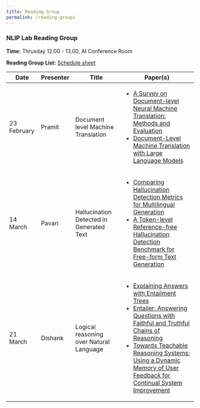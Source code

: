 ```yaml
---
title: Reading Group
permalink: /reading-group/
---
```


### NLIP Lab Reading Group

**Time:** Thrusday 12.00 - 13.00, AI Conference Room

**Reading Group List:** [Schedule sheet](https://docs.google.com/spreadsheets/d/1KMKNoqFm4W65jf1dL3gxkG8sC9ejLTmTOiUB8dhnx9c/edit?usp=sharing)


<!-- | Date    | Presenter | Title | Paper(s) |
| -------- | ------- | -------  | |
| <sub>23 February  </sub> | <sub>Pramit</sub> | <sub>Document level Machine Translation</sub> | [<sub>A Survey on Document-level Neural Machine Translation: Methods and Evaluation</sub>](https://arxiv.org/abs/1912.08494) <br> [<sub>Document-Level Machine Translation with Large Language Models</sub>](https://arxiv.org/abs/2304.02210) |
| <sub>14 March</sub> | <sub>Pavan</sub>     | <sub>Hallucination Detected in Generated Text | [<sub>Comparing Hallucination Detection Metrics for Multilingual Generation</sub>](https://arxiv.org/html/2402.10496v1) <br> [<sub>A Token-level Reference-free Hallucination Detection Benchmark for Free-form Text Generation</sub>](https://arxiv.org/pdf/2104.08704.pdf) |
| <sub>21 March</sub>    | <sub>Dishank</sub>   | <sub>Logical reasoning over Natural Language</sub> | [<sub>Explaining Answers with Entailment Trees</sub>](https://aclanthology.org/2021.emnlp-main.585) <br> [<sub>Entailer: Answering Questions with Faithful and Truthful Chains of Reasoning</sub>](https://arxiv.org/abs/2210.12217) <br> [<sub>Towards Teachable Reasoning Systems: Using a Dynamic Memory of User Feedback for Continual System Improvement</sub>](https://arxiv.org/abs/2204.13074)| -->

<table>
    <thead>
        <tr>
            <th>Date</th>
            <th>Presenter</th>
            <th>Title</th>
            <th>Paper(s)</th>
        </tr>
    </thead>
    <tbody>
        <tr>
            <td>23 February</td>
            <td>Pramit</td>
            <td>Document level Machine Translation</td>
            <td>
                <ul>
                    <li> <a href="https://arxiv.org/abs/1912.08494">A Survey on Document-level Neural Machine Translation: Methods and Evaluation</a></li>
                    <li> <a href="https://arxiv.org/abs/2304.02210">Document-Level Machine Translation with Large Language Models</a></li>
                </ul>
            </td>
        </tr>
        <!-- 2 -->
        <tr>
            <td>14 March</td>
            <td>Pavan</td>
            <td>Hallucination Detected in Generated Text</td>
            <td>
                <ul>
                    <li> <a href="https://arxiv.org/html/2402.10496v1">Comparing Hallucination Detection Metrics for Multilingual Generation</a></li>
                    <li> <a href="https://arxiv.org/pdf/2104.08704.pdf">A Token-level Reference-free Hallucination Detection Benchmark for Free-form Text Generation</a></li>
                </ul>
            </td>
        </tr>
        <!-- 3 -->
        <tr>
            <td>21 March</td>
            <td>Dishank</td>
            <td>Logical reasoning over Natural Language</td>
            <td>
                <ul>
                    <li> <a href="https://aclanthology.org/2021.emnlp-main.585">Explaining Answers with Entailment Trees</a></li>
                    <li> <a href="https://arxiv.org/abs/2210.12217">Entailer: Answering Questions with Faithful and Truthful Chains of Reasoning</a></li>
                    <li> <a href="https://arxiv.org/abs/2204.13074">Towards Teachable Reasoning Systems: Using a Dynamic Memory of User Feedback for Continual System Improvement</a></li>
                </ul>
            </td>
        </tr>
    </tbody>
</table>
